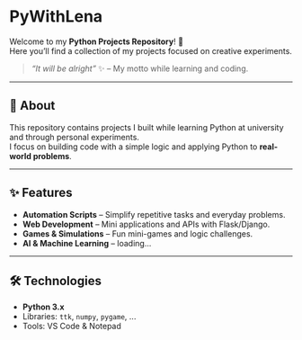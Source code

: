 # PyWithLena
Welcome to my **Python Projects Repository**! 🐍  
Here you’ll find a collection of my projects focused on creative experiments.  

> *“It will be alright”* ✨ – My motto while learning and coding.  

---

## 📖 About

This repository contains projects I built while learning Python at university and through personal experiments.  
I focus on building code with a simple logic and applying Python to **real-world problems**.  

---

## ✨ Features

- **Automation Scripts** – Simplify repetitive tasks and everyday problems.  
- **Web Development** – Mini applications and APIs with Flask/Django.  
- **Games & Simulations** – Fun mini-games and logic challenges.  
- **AI & Machine Learning** – loading... 

---

## 🛠️ Technologies

- **Python 3.x**  
- Libraries: `ttk`, `numpy`, `pygame`, ...
- Tools: VS Code & Notepad 
